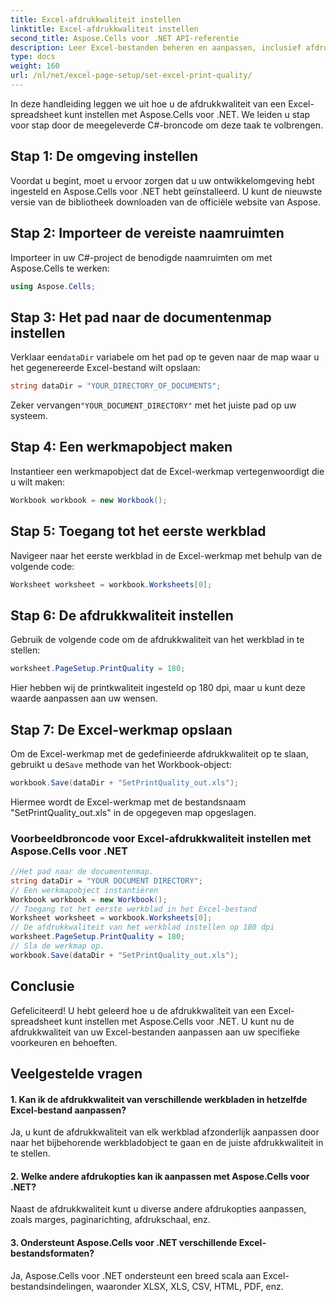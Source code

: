 ```yaml
---
title: Excel-afdrukkwaliteit instellen
linktitle: Excel-afdrukkwaliteit instellen
second_title: Aspose.Cells voor .NET API-referentie
description: Leer Excel-bestanden beheren en aanpassen, inclusief afdrukopties met Aspose.Cells voor .NET.
type: docs
weight: 160
url: /nl/net/excel-page-setup/set-excel-print-quality/
---
```

In deze handleiding leggen we uit hoe u de afdrukkwaliteit van een Excel-spreadsheet kunt instellen met Aspose.Cells voor .NET. We leiden u stap voor stap door de meegeleverde C#-broncode om deze taak te volbrengen.

## Stap 1: De omgeving instellen

Voordat u begint, moet u ervoor zorgen dat u uw ontwikkelomgeving hebt ingesteld en Aspose.Cells voor .NET hebt geïnstalleerd. U kunt de nieuwste versie van de bibliotheek downloaden van de officiële website van Aspose.

## Stap 2: Importeer de vereiste naamruimten

Importeer in uw C#-project de benodigde naamruimten om met Aspose.Cells te werken:

```csharp
using Aspose.Cells;
```

## Stap 3: Het pad naar de documentenmap instellen

 Verklaar een`dataDir` variabele om het pad op te geven naar de map waar u het gegenereerde Excel-bestand wilt opslaan:

```csharp
string dataDir = "YOUR_DIRECTORY_OF_DOCUMENTS";
```

 Zeker vervangen`"YOUR_DOCUMENT_DIRECTORY"` met het juiste pad op uw systeem.

## Stap 4: Een werkmapobject maken

Instantieer een werkmapobject dat de Excel-werkmap vertegenwoordigt die u wilt maken:

```csharp
Workbook workbook = new Workbook();
```

## Stap 5: Toegang tot het eerste werkblad

Navigeer naar het eerste werkblad in de Excel-werkmap met behulp van de volgende code:

```csharp
Worksheet worksheet = workbook.Worksheets[0];
```

## Stap 6: De afdrukkwaliteit instellen

Gebruik de volgende code om de afdrukkwaliteit van het werkblad in te stellen:

```csharp
worksheet.PageSetup.PrintQuality = 180;
```

Hier hebben wij de printkwaliteit ingesteld op 180 dpi, maar u kunt deze waarde aanpassen aan uw wensen.

## Stap 7: De Excel-werkmap opslaan

 Om de Excel-werkmap met de gedefinieerde afdrukkwaliteit op te slaan, gebruikt u de`Save` methode van het Workbook-object:

```csharp
workbook.Save(dataDir + "SetPrintQuality_out.xls");
```

Hiermee wordt de Excel-werkmap met de bestandsnaam "SetPrintQuality_out.xls" in de opgegeven map opgeslagen.

### Voorbeeldbroncode voor Excel-afdrukkwaliteit instellen met Aspose.Cells voor .NET 
```csharp
//Het pad naar de documentenmap.
string dataDir = "YOUR DOCUMENT DIRECTORY";
// Een werkmapobject instantiëren
Workbook workbook = new Workbook();
// Toegang tot het eerste werkblad in het Excel-bestand
Worksheet worksheet = workbook.Worksheets[0];
// De afdrukkwaliteit van het werkblad instellen op 180 dpi
worksheet.PageSetup.PrintQuality = 180;
// Sla de werkmap op.
workbook.Save(dataDir + "SetPrintQuality_out.xls");
```

## Conclusie

Gefeliciteerd! U hebt geleerd hoe u de afdrukkwaliteit van een Excel-spreadsheet kunt instellen met Aspose.Cells voor .NET. U kunt nu de afdrukkwaliteit van uw Excel-bestanden aanpassen aan uw specifieke voorkeuren en behoeften.

## Veelgestelde vragen


#### 1. Kan ik de afdrukkwaliteit van verschillende werkbladen in hetzelfde Excel-bestand aanpassen?

Ja, u kunt de afdrukkwaliteit van elk werkblad afzonderlijk aanpassen door naar het bijbehorende werkbladobject te gaan en de juiste afdrukkwaliteit in te stellen.

#### 2. Welke andere afdrukopties kan ik aanpassen met Aspose.Cells voor .NET?

Naast de afdrukkwaliteit kunt u diverse andere afdrukopties aanpassen, zoals marges, paginarichting, afdrukschaal, enz.

#### 3. Ondersteunt Aspose.Cells voor .NET verschillende Excel-bestandsformaten?

Ja, Aspose.Cells voor .NET ondersteunt een breed scala aan Excel-bestandsindelingen, waaronder XLSX, XLS, CSV, HTML, PDF, enz.